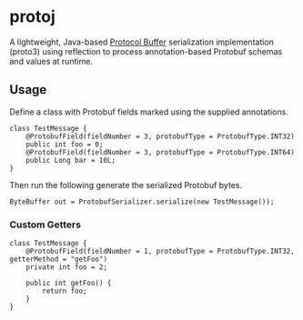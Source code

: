 # protoj
A lightweight, Java-based [Protocol Buffer](https://developers.google.com/protocol-buffers/docs/proto3) serialization implementation (proto3) using reflection to process annotation-based Protobuf schemas and values at runtime.

## Usage
Define a class with Protobuf fields marked using the supplied annotations.
```
class TestMessage {
    @ProtobufField(fieldNumber = 3, protobufType = ProtobufType.INT32)
    public int foo = 0;
    @ProtobufField(fieldNumber = 3, protobufType = ProtobufType.INT64)
    public Long bar = 10L;
}
```
Then run the following generate the serialized Protobuf bytes.
```
ByteBuffer out = ProtobufSerializer.serialize(new TestMessage());
```

### Custom Getters
```
class TestMessage {
    @ProtobufField(fieldNumber = 1, protobufType = ProtobufType.INT32, getterMethod = "getFoo")
    private int foo = 2;

    public int getFoo() {
        return foo;
    }
}
```
